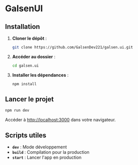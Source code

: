 # GalsenUI

## Installation

1. **Cloner le dépôt** :

   ```bash
   git clone https://github.com/GalsenDev221/galsen.ui.git
   ```

2. **Accéder au dossier** :

   ```bash
   cd galsen.ui
   ```

3. **Installer les dépendances** :

   ```bash
   npm install
   ```

## Lancer le projet

```bash
npm run dev
```

Accéder à [http://localhost:3000](http://localhost:3000) dans votre navigateur.

## Scripts utiles

- **`dev`** : Mode développement
- **`build`** : Compilation pour la production
- **`start`** : Lancer l'app en production
